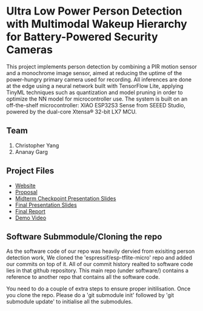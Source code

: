 # Ultra Low Power Person Detection with Multimodal Wakeup Hierarchy for Battery-Powered Security Cameras
This project implements person detection by combining a PIR motion sensor and a monochrome image sensor, aimed at reducing the uptime of the power-hungry primary camera used for recording. All inferences are done at the edge using a neural network built with TensorFlow Lite, applying TinyML techniques such as quantization and model pruning in order to optimize the NN model for microcontroller use. The system is built on an off-the-shelf microcontroller: XIAO ESP32S3 Sense from SEEED Studio, powered by the dual-core Xtensa® 32-bit LX7 MCU.

## Team
1. Christopher Yang
2. Ananay Garg

## Project Files

* [Website](https://ananayg.github.io/multimodal_intrusion_detection/)
* [Proposal](https://ananayg.github.io/multimodal_intrusion_detection/proposal)
* [Midterm Checkpoint Presentation Slides](https://docs.google.com/presentation/d/1T94JXZVgJFIabmHr8B4qjJHL0yj9VK4nZ_z1BhGEb8g/edit?usp=sharing)
* [Final Presentation Slides](https://docs.google.com/presentation/d/1U2bdHlef-A1cob_oj03bhjhw77Q7Prq9A0cpEgVMt5c/edit?usp=sharing)
* [Final Report](https://ananayg.github.io/multimodal_intrusion_detection/report)
* [Demo Video](https://www.youtube.com/watch?v=8JuSE7JUu0g&t=1s&ab_channel=AnanayGarg)

## Software Submmodule/Cloning the repo

As the software code of our repo was heavily dervied from exisiting person detection work, We cloned the 'espressif/esp-tflite-micro' repo and added our commits on top of it. All of our commit history realted to software code lies in that github repository.
This main repo (under software/) contains a reference to another repo that contains all the software code.

You need to do a couple of extra steps to ensure proper initilisation.
Once you clone the repo. Please do a 'git submodule init' followed by 'git submodule update' to initialise all the submodules.
